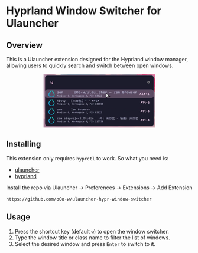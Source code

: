 # Hyprland Window Switcher for Ulauncher

## Overview

This is a Ulauncher extension designed for the Hyprland window manager, allowing users to quickly search and switch between open windows.

<div style="text-align: center;">
    <img src="images/snapshot.png" alt="snapshot" style="width: 60%;" />
</div>

## Installing

This extension only requires `hyprctl` to work. So what you need is:
- [ulauncher](https://ulauncher.io/) 
- [hyprland](https://hyprland.org/)

Install the repo via Ulauncher → Preferences → Extensions → Add Extension
```
https://github.com/oOo-w/ulauncher-hypr-window-switcher
```

## Usage
1. Press the shortcut key (default `w`) to open the window switcher.
2. Type the window title or class name to filter the list of windows.
3. Select the desired window and press `Enter` to switch to it.




